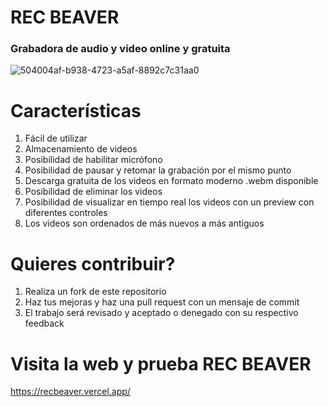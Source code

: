 # REC BEAVER
### Grabadora de audio y video online y gratuita
![504004af-b938-4723-a5af-8892c7c31aa0](https://github.com/polkadeveloper/recbeaver/assets/103132738/4c2958a8-923e-40ad-91f6-7a1343f7dbcd)

# Características
1. Fácil de utilizar
2. Almacenamiento de videos
3. Posibilidad de habilitar micrófono
4. Posibilidad de pausar y retomar la grabación por el mismo punto
5. Descarga gratuita de los videos en formato moderno .webm disponible
6. Posibilidad de eliminar los videos
7. Posibilidad de visualizar en tiempo real los videos con un preview con diferentes controles
8. Los videos son ordenados de más nuevos a más antiguos

# Quieres contribuir?
1. Realiza un fork de este repositorio
2. Haz tus mejoras y haz una pull request con un mensaje de commit
3. El trabajo será revisado y aceptado o denegado con su respectivo feedback

# Visita la web y prueba REC BEAVER
https://recbeaver.vercel.app/


